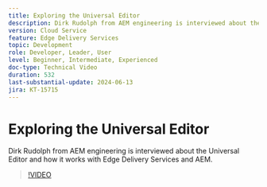 ```yaml
---
title: Exploring the Universal Editor
description: Dirk Rudolph from AEM engineering is interviewed about the Universal Editor and Edge Delivery Services.
version: Cloud Service
feature: Edge Delivery Services
topic: Development
role: Developer, Leader, User
level: Beginner, Intermediate, Experienced
doc-type: Technical Video
duration: 532
last-substantial-update: 2024-06-13
jira: KT-15715
---
```


# Exploring the Universal Editor

Dirk Rudolph from AEM engineering is interviewed about the Universal Editor and how it works with Edge Delivery Services and AEM.

>[!VIDEO](https://video.tv.adobe.com/v/3429656/?learn=on)
